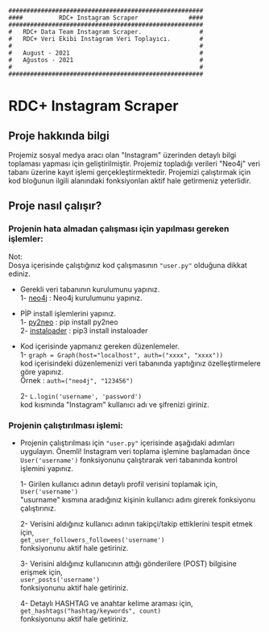 	######################################################
	####          RDC+ Instagram Scraper              ####
	######################################################
	#   RDC+ Data Team Instagram Scraper.                #
	#   RDC+ Veri Ekibi Instagram Veri Toplayıcı.        #
	#                                                    #
	#   August - 2021                                    #
	#   Ağustos - 2021                                   #
	#                                                    #
	######################################################

# RDC+ Instagram Scraper

## Proje hakkında bilgi

Projemiz sosyal medya aracı olan "Instagram" üzerinden detaylı bilgi toplaması yapması için
geliştirilmiştir. Projemiz topladığı verileri "Neo4j" veri tabanı üzerine kayıt işlemi gerçekleştirmektedir.
Projemizi çalıştırmak için kod bloğunun ilgili alanındaki fonksiyonları aktif hale getirmeniz yeterlidir.

## Proje nasıl çalışır?

### Projenin hata almadan çalışması için yapılması gereken işlemler:
Not: <br>
	Dosya içerisinde çalıştığınız kod çalışmasının <code>"user.py"</code> olduğuna dikkat ediniz.

* Gerekli veri tabanının kurulumunu yapınız. <br>
	1- [neo4j](https://neo4j.com/download/) : Neo4j kurulumunu yapınız.
	
* PİP install işlemlerini yapınız. <br>
	1- [py2neo](https://github.com/py2neo-org/py2neo) : pip install py2neo <br>
	2- [instaloader](https://instaloader.github.io/installation.html) : pip3 install instaloader
	
* Kod içerisinde yapmanız gereken düzenlemeler. <br>
	1- ```graph = Graph(host="localhost", auth=("xxxx", "xxxx"))``` <br> 
	kod içerisindeki düzenlemenizi veri tabanında yaptığınız özelleştirmelere göre yapınız. <br>
	Örnek : ```auth=("neo4j", "123456")```
	
	2- ```L.login('username', 'password')``` <br>
	kod kısmında "Instagram" kullanıcı adı ve şifrenizi giriniz.
	
### Projenin çalıştırılması işlemi:

* Projenin çalıştırılması için <code>"user.py"</code> içerisinde aşağıdaki adımları uygulayın.
	Önemli!
		Instagram veri toplama işlemine başlamadan önce ```User('username')``` fonksiyonunu çalıştırarak
		veri tabanında kontrol işlemini yapınız.
		
	1- Girilen kullanıcı adının detaylı profil verisini toplamak için, <br>
	```User('username')``` <br>
	"usurname" kısmına aradığınız kişinin kullanıcı adını girerek fonksiyonu çalıştırınız.
	
	2- Verisini aldığınız kullanıcı adının takipçi/takip ettiklerini tespit etmek için, <br> 
	```get_user_followers_followees('username')``` <br>
	fonksiyonunu aktif hale getiriniz.
	
	3- Verisini aldığınız kullanıcının attığı gönderilere (POST) bilgisine erişmek için, <br>
	```user_posts('username')``` <br>
	fonksiyonunu aktif hale getiriniz.
	
	4- Detaylı HASHTAG ve anahtar kelime araması için, <br>
	```get_hashtags("hashtag/keywords", count)``` <br>
	fonksiyonunu aktif hale getiriniz.
	
